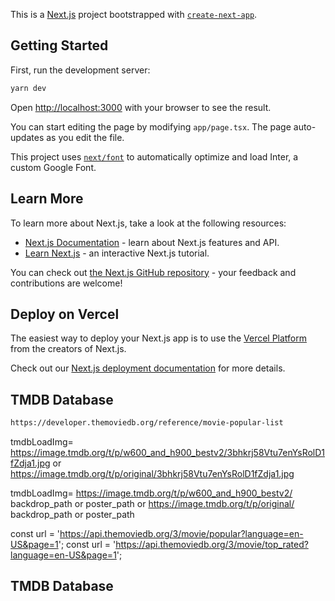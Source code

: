 This is a [Next.js](https://nextjs.org/) project bootstrapped with [`create-next-app`](https://github.com/vercel/next.js/tree/canary/packages/create-next-app).

## Getting Started

First, run the development server:

```bash
yarn dev
```

Open [http://localhost:3000](http://localhost:3000) with your browser to see the result.

You can start editing the page by modifying `app/page.tsx`. The page auto-updates as you edit the file.

This project uses [`next/font`](https://nextjs.org/docs/basic-features/font-optimization) to automatically optimize and load Inter, a custom Google Font.

## Learn More

To learn more about Next.js, take a look at the following resources:

- [Next.js Documentation](https://nextjs.org/docs) - learn about Next.js features and API.
- [Learn Next.js](https://nextjs.org/learn) - an interactive Next.js tutorial.

You can check out [the Next.js GitHub repository](https://github.com/vercel/next.js/) - your feedback and contributions are welcome!

## Deploy on Vercel

The easiest way to deploy your Next.js app is to use the [Vercel Platform](https://vercel.com/new?utm_medium=default-template&filter=next.js&utm_source=create-next-app&utm_campaign=create-next-app-readme) from the creators of Next.js.

Check out our [Next.js deployment documentation](https://nextjs.org/docs/deployment) for more details.

## TMDB Database

```bash
https://developer.themoviedb.org/reference/movie-popular-list
```

tmdbLoadImg= https://image.tmdb.org/t/p/w600_and_h900_bestv2/3bhkrj58Vtu7enYsRolD1fZdja1.jpg
or
https://image.tmdb.org/t/p/original/3bhkrj58Vtu7enYsRolD1fZdja1.jpg

tmdbLoadImg= https://image.tmdb.org/t/p/w600_and_h900_bestv2/ backdrop_path or poster_path
or
https://image.tmdb.org/t/p/original/ backdrop_path or poster_path

const url = 'https://api.themoviedb.org/3/movie/popular?language=en-US&page=1';
const url = 'https://api.themoviedb.org/3/movie/top_rated?language=en-US&page=1';

## TMDB Database
